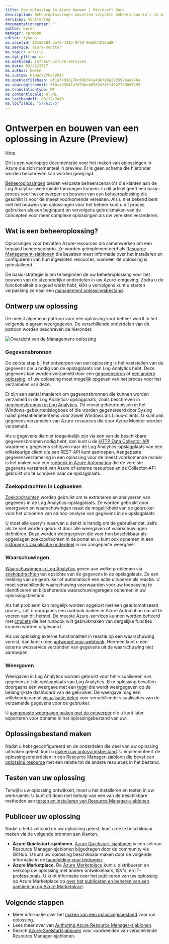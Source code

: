 ```yaml
---
title: Een oplossing in Azure bouwen | Microsoft Docs
description: Beheeroplossingen omvatten verpakte beheerscenario's in Azure die klanten aan de Log Analytics-werkruimte toevoegen kunnen.  In dit artikel vindt u informatie over hoe u oplossingen voor moet worden gebruikt in uw eigen omgeving kunt maken of beschikbaar wordt gesteld aan uw klanten.
services: monitoring
documentationcenter: ''
author: bwren
manager: carmonm
editor: tysonn
ms.assetid: 1915e204-ba7e-431b-9718-9eb6b4213ad8
ms.service: azure-monitor
ms.topic: article
ms.tgt_pltfrm: na
ms.workload: infrastructure-services
ms.date: 03/20/2017
ms.author: bwren
ms.custom: H1Hack27Feb2017
ms.openlocfilehash: ef1af4d3d27bc098341a4de716e293557baa946a
ms.sourcegitcommit: 5fbca3354f47d936e46582e76ff49b77a989f299
ms.translationtype: MT
ms.contentlocale: nl-NL
ms.lasthandoff: 03/12/2019
ms.locfileid: "57761375"
---
```

# <a name="design-and-build-a-management-solution-in-azure-preview"></a>Ontwerpen en bouwen van een oplossing in Azure (Preview)
> [!NOTE]
> Dit is een voorlopige documentatie voor het maken van oplossingen in Azure die zich momenteel in preview. Er is geen schema die hieronder worden beschreven kan worden gewijzigd.

[Beheeroplossingen]( solutions.md) bieden verpakte beheerscenario's die klanten aan de Log Analytics-werkruimte toevoegen kunnen.  In dit artikel geeft een basic-proces voor het ontwerpen en bouwen van een beheeroplossing die geschikt is voor de meest voorkomende vereisten.  Als u niet bekend bent met het bouwen van oplossingen voor het beheer kunt u dit proces gebruiken als een beginpunt en vervolgens gebruikmaken van de concepten voor meer complexe oplossingen als uw vereisten veranderen.

## <a name="what-is-a-management-solution"></a>Wat is een beheeroplossing?

Oplossingen voor bevatten Azure-resources die samenwerken om een bepaald beheerscenario.  Ze worden geïmplementeerd als [Resource Management-sjablonen](../../azure-resource-manager/resource-manager-quickstart-create-templates-use-the-portal.md) die bevatten meer informatie over het installeren en configureren van hun ingesloten resources, wanneer de oplossing is geïnstalleerd.

De basic-strategie is om te beginnen de uw beheeroplossing voor het bouwen van de afzonderlijke onderdelen in uw Azure-omgeving.  Zodra u de functionaliteit die goed werkt hebt, klikt u vervolgens kunt u starten verpakking ze naar een [management oplossingsbestand]( solutions-solution-file.md). 


## <a name="design-your-solution"></a>Ontwerp uw oplossing
De meest algemene patroon voor een oplossing voor beheer wordt in het volgende diagram weergegeven.  De verschillende onderdelen van dit patroon worden beschreven de hieronder.

![Overzicht van de Management-oplossing](media/solutions-creating/solution-overview.png)


### <a name="data-sources"></a>Gegevensbronnen
De eerste stap bij het ontwerpen van een oplossing is het vaststellen van de gegevens die u nodig van de opslagplaats van Log Analytics hebt.  Deze gegevens kan worden verzameld door een [gegevensbron](../../azure-monitor/platform/agent-data-sources.md) of [een andere oplossing]( solutions.md), of uw oplossing moet mogelijk opgeven van het proces voor het verzamelen van deze.

Er zijn een aantal manieren om gegevensbronnen die kunnen worden verzameld in de Log Analytics-opslagplaats, zoals beschreven in [gegevensbronnen in Log Analytics](../../azure-monitor/platform/agent-data-sources.md).  Dit omvat gebeurtenissen in het Windows-gebeurtenislogboek of die worden gegenereerd door Syslog naast prestatiemeteritems voor zowel Windows als Linux-clients.  U kunt ook gegevens verzamelen van Azure-resources die door Azure Monitor worden verzameld.  

Als u gegevens die niet toegankelijk zijn via een van de beschikbare gegevensbronnen nodig hebt, dan kunt u de [HTTP Data Collector API](../../azure-monitor/platform/data-collector-api.md) waarmee u gegevens schrijven naar de Log Analytics-opslagplaats van een willekeurige client die een REST-API kunt aanroepen.  Aangepaste gegevensverzameling in een oplossing voor de meest voorkomende manier is het maken van een [runbook in Azure Automation](../../automation/automation-runbook-types.md) die de vereiste gegevens verzamelt van Azure of externe resources en de Collector-API gebruikt om te schrijven naar de opslagplaats.  

### <a name="log-searches"></a>Zoekopdrachten in Logboeken
[Zoekopdrachten](../../azure-monitor/log-query/log-query-overview.md) worden gebruikt om te extraheren en analyseren van gegevens in de Log Analytics-opslagplaats.  Ze worden gebruikt door weergaven en waarschuwingen naast de mogelijkheid van de gebruiker voor het uitvoeren van ad hoc-analyse van gegevens in de opslagplaats.  

U moet alle query's waarvan u denkt is handig om de gebruiker dat, zelfs als ze niet worden gebruikt door alle weergaven of waarschuwingen definiëren.  Deze worden weergegeven die voor hen beschikbaar als opgeslagen zoekopdrachten in de portal en u kunt ook opnemen in een [lijstquery's visualisatie onderdeel](../../azure-monitor/platform/view-designer-parts.md#list-of-queries-part) in uw aangepaste weergave.

### <a name="alerts"></a>Waarschuwingen
[Waarschuwingen in Log Analytics](../../azure-monitor/platform/alerts-overview.md) geven aan welke problemen via [zoekopdrachten](#log-searches) ten opzichte van de gegevens in de opslagplaats.  Ze een melding van de gebruiker of automatisch een actie uitvoeren als reactie. U moet verschillende waarschuwing voorwaarden voor uw toepassing te identificeren en bijbehorende waarschuwingsregels opnemen in uw oplossingsbestand.

Als het probleem kan mogelijk worden opgelost met een geautomatiseerd proces, zult u doorgaans een runbook maken in Azure Automation om uit te voeren van dit herstel.  De meeste Azure-services kunnen worden beheerd met [cmdlets](/powershell/azure/overview) die het runbook wilt gebruikmaken van dergelijke functies kunnen worden uitgevoerd.

Als uw oplossing externe functionaliteit in reactie op een waarschuwing vereist, dan kunt u een [antwoord voor webhook](../../azure-monitor/platform/alerts-metric.md).  Hiermee kunt u een externe webservice verzenden van gegevens uit de waarschuwing niet aanroepen.

### <a name="views"></a>Weergaven
Weergaven in Log Analytics worden gebruikt voor het visualiseren van gegevens uit de opslagplaats van Log Analytics.  Elke oplossing bevatten doorgaans één weergave met een [tegel](../../azure-monitor/platform/view-designer-tiles.md) die wordt weergegeven op de belangrijkste dashboard van de gebruiker.  De weergave mag een willekeurig aantal [visualisatie delen](../../azure-monitor/platform/view-designer-parts.md) voor verschillende visualisaties van de verzamelde gegevens voor de gebruiker.

U [aangepaste weergaven maken met de ontwerper](../../azure-monitor/platform/view-designer.md) die u kunt later exporteren voor opname in het oplossingsbestand van uw.  


## <a name="create-solution-file"></a>Oplossingsbestand maken
Nadat u hebt geconfigureerd en de onderdelen die deel van uw oplossing uitmaken getest, kunt u [maken uw oplossingsbestand]( solutions-solution-file.md).  U implementeert de oplossingsonderdelen in een [Resource Manager-sjabloon](../../azure-resource-manager/resource-group-authoring-templates.md) die bevat een [oplossing resource]( solutions-solution-file.md#solution-resource) met een relatie tot de andere resources in het bestand.  


## <a name="test-your-solution"></a>Testen van uw oplossing
Terwijl u uw oplossing ontwikkelt, moet u het installeren en testen in uw werkruimte.  U kunt dit doen met behulp van een van de beschikbare methoden aan [testen en installeren van Resource Manager-sjablonen](../../azure-resource-manager/resource-group-template-deploy.md).

## <a name="publish-your-solution"></a>Publiceer uw oplossing
Nadat u hebt voltooid en uw oplossing getest, kunt u deze beschikbaar maken via de volgende bronnen aan klanten.

- **Azure Quickstart-sjablonen**.  [Azure Quickstart-sjablonen](https://azure.microsoft.com/resources/templates/) is een set van Resource Manager-sjablonen bijgedragen door de community via GitHub.  U kunt uw oplossing beschikbaar maken door de volgende informatie in de [handleiding voor bijdragen](https://github.com/Azure/azure-quickstart-templates/tree/master/1-CONTRIBUTION-GUIDE).
- **Azure Marketplace**.  De [Azure Marketplace](https://azuremarketplace.microsoft.com/marketplace/) kunt u distribueren en verkoop uw oplossing met andere ontwikkelaars, ISV's, en IT-professionals.  U kunt informatie over het publiceren van uw oplossing op Azure Marketplace op [over het publiceren en beheren van een aanbieding op Azure Marketplace](../../marketplace/marketplace-publishers-guide.md).



## <a name="next-steps"></a>Volgende stappen
* Meer informatie over het [maken van een oplossingsbestand]( solutions-solution-file.md) voor uw oplossing.
* Lees meer over van [Authoring Azure Resource Manager-sjablonen](../../azure-resource-manager/resource-group-authoring-templates.md).
* Search [Azure-Snelstartsjablonen](https://azure.microsoft.com/documentation/templates) voor voorbeelden van verschillende Resource Manager-sjablonen.
